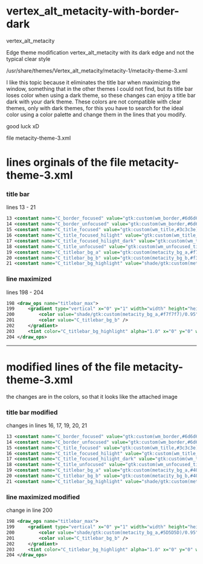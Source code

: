 # vertex_alt_metacity-with-border-dark

vertex_alt_metacity

Edge theme modification vertex_alt_metacity with its dark edge and not the typical clear style

/usr/share/themes/Vertex_alt_metacity/metacity-1/metacity-theme-3.xml

I like this topic because it eliminates the title bar when maximizing the window, something that in the other themes I could not find, but its title bar loses color when using a dark theme, so these changes can enjoy a title bar dark with your dark theme.
These colors are not compatible with clear themes, only with dark themes, for this you have to search for the ideal color using a color palette and change them in the lines that you modify.

good luck xD

file metacity-theme-3.xml

# lines orginals of the file metacity-theme-3.xml

### title bar 

lines 13 - 21
```xml
13 <constant name="C_border_focused" value="gtk:custom(wm_border,#6d6d6d)" />
14 <constant name="C_border_unfocused" value="gtk:custom(wm_border,#6d6d6d)" />
15 <constant name="C_title_focused" value="gtk:custom(wm_title,#3c3c3e)" />
16 <constant name="C_title_focused_hilight" value="gtk:custom(wm_title_highlight,#ffffff)" />
17 <constant name="C_title_focused_hilight_dark" value="gtk:custom(wm_title_highlight_dark,#f7f7f7)" />
18 <constant name="C_title_unfocused" value="gtk:custom(wm_unfocused_title,#868686)" />
19 <constant name="C_titlebar_bg_a" value="gtk:custom(metacity_bg_a,#f7f7f7)" />
20 <constant name="C_titlebar_bg_b" value="gtk:custom(metacity_bg_b,#f3f3f5)" />
21 <constant name="C_titlebar_bg_highlight" value="shade/gtk:custom(metacity_bg_a,#f7f7f7)/1.4" />
```

### line maximized

lines 198 - 204
```xml
198 <draw_ops name="titlebar_max">
199		<gradient type="vertical" x="0" y="1" width="width" height="height">
200			<color value="shade/gtk:custom(metacity_bg_a,#f7f7f7)/0.95" />
201			<color value="C_titlebar_bg_b" />
202		</gradient>
203		<tint color="C_titlebar_bg_highlight" alpha="1.0" x="0" y="0" width="width" height="1"/>
204 </draw_ops>
```



-----------------------------------------------------------------------------------------

# modified lines of the file metacity-theme-3.xml
the changes are in the colors,
so that it looks like the attached image

### title bar modified

changes in lines 16, 17, 19, 20, 21
```xml
13 <constant name="C_border_focused" value="gtk:custom(wm_border,#6d6d6d)" />
14 <constant name="C_border_unfocused" value="gtk:custom(wm_border,#6d6d6d)" />
15 <constant name="C_title_focused" value="gtk:custom(wm_title,#3c3c3e)" />
16 <constant name="C_title_focused_hilight" value="gtk:custom(wm_title_highlight,#383838)" />
17 <constant name="C_title_focused_hilight_dark" value="gtk:custom(wm_title_highlight_dark,#383838)" />
18 <constant name="C_title_unfocused" value="gtk:custom(wm_unfocused_title,#868686)" />
19 <constant name="C_titlebar_bg_a" value="gtk:custom(metacity_bg_a,#404040)" />
20 <constant name="C_titlebar_bg_b" value="gtk:custom(metacity_bg_b,#404040)" />
21 <constant name="C_titlebar_bg_highlight" value="shade/gtk:custom(metacity_bg_a,#404040)/1.4" />
```

### line maximized modified

change in line 200
```xml
198 <draw_ops name="titlebar_max">
199		<gradient type="vertical" x="0" y="1" width="width" height="height">
200			<color value="shade/gtk:custom(metacity_bg_a,#5D5D5D)/0.95" />
201			<color value="C_titlebar_bg_b" />
202		</gradient>
203		<tint color="C_titlebar_bg_highlight" alpha="1.0" x="0" y="0" width="width" height="1"/>
204 </draw_ops>
```
